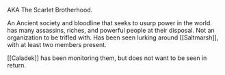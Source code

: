 AKA The Scarlet Brotherhood.

An Ancient society and bloodline that seeks to usurp power in the world. has many assassins, riches, and powerful people at their disposal. Not an organization to be trifled with. Has been seen lurking around [[Saltmarsh]], with at least two members present.

[[Caladek]] has been monitoring them, but does not want to be seen in return.